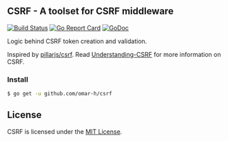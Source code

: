 ## CSRF - A toolset for CSRF middleware
[![Build Status](https://travis-ci.org/omar-h/csrf.svg?branch=master)](https://travis-ci.org/omar-h/csrf)
[![Go Report Card](https://goreportcard.com/badge/github.com/omar-h/csrf)](https://goreportcard.com/report/github.com/omar-h/csrf)
[![GoDoc](https://godoc.org/github.com/omar-h/csrf?status.svg)](https://godoc.org/github.com/omar-h/csrf)


Logic behind CSRF token creation and validation.

Inspired by [pillarjs/csrf](https://github.com/pillarjs/csrf). Read [Understanding-CSRF](https://github.com/pillarjs/understanding-csrf) for more information on CSRF.

### Install
```Bash
$ go get -u github.com/omar-h/csrf
```

## License
CSRF is licensed under the [MIT License](https://github.com/omar-h/csrf/blob/master/LICENSE.txt).
